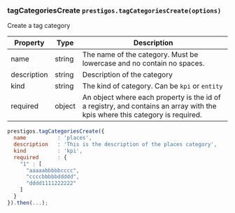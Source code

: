 <h3 id="tagCategoriesCreate">tagCategoriesCreate
  <code>prestigos.tagCategoriesCreate(options)</code>
</h3>

Create a tag category

| Property    | Type          | Description |
| ----------- | --------------|------------ |
| name        | string        | The name of the category. Must be lowercase and no contain no spaces.
| description | string        | Description of the category
| kind        | string        | The kind of category. Can be `kpi` or `entity`
| required    | object        | An object where each property is the id of a registry, and contains an array with the kpis where this category is required.

```javascript
prestigos.tagCategoriesCreate({
  name          : 'places',
  description   : 'This is the description of the places category',
  kind          : 'kpi',
  required      : {
    "1" : [
      "aaaaabbbbbcccc",
      "ccccbbbbbddddd",
      "dddd1111222222"
    ]
  }
}).then(...);
```
